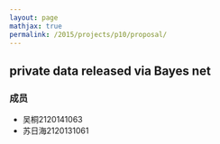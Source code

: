 ```yaml
---
layout: page
mathjax: true
permalink: /2015/projects/p10/proposal/
---
```


## private data released via Bayes net

### 成员

- 吴桐2120141063
- 苏日海2120131061

